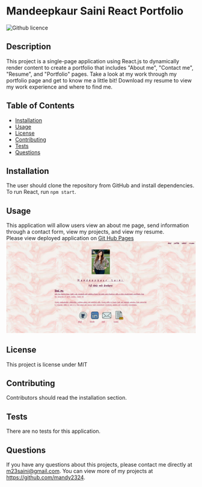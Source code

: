 # Mandeepkaur Saini React Portfolio

![Github licence](http://img.shields.io/badge/license-MIT-blue.svg)

## Description 
This project is a single-page application using React.js to dynamically render content to create a portfolio that includes "About me", "Contact me", "Resume", and "Portfolio" pages. Take a look at my work through my portfolio page and get to know me a little bit! Download my resume to view my work experience and where to find me.

## Table of Contents
* [Installation](#installation)
* [Usage](#usage)
* [License](#license)
* [Contributing](#contributing)
* [Tests](#tests)
* [Questions](#questions)

## Installation 
The user should clone the repository from GitHub and install dependencies. To run React, run `npm start`. 

## Usage 
This application will allow users view an about me page, send information through a contact form, view my projects, and view my resume.<br>
Please view deployed application on [Git Hub Pages](https://mandy2324.github.io/portfolio_react_v1/)<br>
<img src='./src/assets/images/Screenshot.png'>

## License 
This project is license under MIT

## Contributing 
Contributors should read the installation section. 

## Tests
There are no tests for this application. 

## Questions
If you have any questions about this projects, please contact me directly at m23saini@gmail.com. You can view more of my projects at https://github.com/mandy2324.